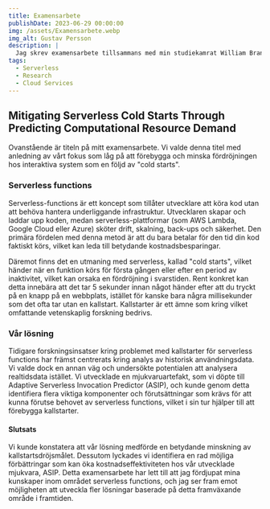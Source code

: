 ```yaml
---
title: Examensarbete
publishDate: 2023-06-29 00:00:00
img: /assets/Examensarbete.webp
img_alt: Gustav Persson 
description: |
  Jag skrev examensarbete tillsammans med min studiekamrat William Branth. Vi utvecklade en innovativ lösning för att motverka cold start-fördröjningar i mjukvaror byggda med serverless functions.
tags:
  - Serverless
  - Research
  - Cloud Services
---
```


## Mitigating Serverless Cold Starts Through Predicting Computational Resource Demand

Ovanstående är titeln på mitt examensarbete. Vi valde denna titel med anledning av vårt fokus som låg på att förebygga och minska fördröjningen hos interaktiva system som en följd av "cold starts". 

### Serverless functions

Serverless-functions är ett koncept som tillåter utvecklare att köra kod utan att behöva hantera underliggande infrastruktur. Utvecklaren skapar och laddar upp koden, medan serverless-plattformar (som AWS Lambda, Google Cloud  eller Azure) sköter drift, skalning, back-ups och säkerhet. Den primära fördelen med denna metod är att du bara betalar för den tid din kod faktiskt körs, vilket kan leda till betydande kostnadsbesparingar. 

Däremot finns det en utmaning med serverless, kallad "cold starts", vilket händer när en funktion körs för första gången eller efter en period av inaktivitet, vilket kan orsaka en fördröjning i svarstiden. Rent konkret kan detta innebära att det tar 5 sekunder innan något händer efter att du tryckt på en knapp på en webbplats, istället för kanske bara några millisekunder som det ofta tar utan en kallstart. Kallstarter är ett ämne som kring vilket omfattande vetenskaplig forskning bedrivs.

### Vår lösning

Tidigare forskningsinsatser kring problemet med kallstarter för serverless functions har främst centrerats kring analys av historisk användningsdata. Vi valde dock en annan väg och undersökte potentialen att analysera realtidsdata istället. Vi utvecklade en mjukvaruartefakt, som vi döpte till Adaptive Serverless Invocation Predictor (ASIP), och kunde genom detta identifiera flera viktiga komponenter och förutsättningar som krävs för att kunna förutse behovet av serverless functions, vilket i sin tur hjälper till att förebygga kallstarter.

#### Slutsats

Vi kunde konstatera att vår lösning medförde en betydande minskning av kallstartsdröjsmålet. Dessutom lyckades vi identifiera en rad möjliga förbättringar som kan öka kostnadseffektiviteten hos vår utvecklade mjukvara, ASIP. Detta examensarbete har lett till att jag fördjupat mina kunskaper inom området serverless functions, och jag ser fram emot möjligheten att utveckla fler lösningar baserade på detta framväxande område i framtiden.
